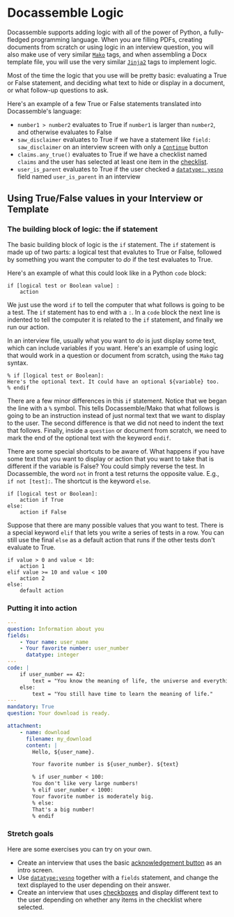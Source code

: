 # Docassemble Logic

Docassemble supports adding logic with all of the power of Python,
a fully-fledged programming language. When you are filling PDFs, creating documents
from scratch or using logic in an interview question, you will also make
use of very similar [`Mako`](https://docassemble.org/docs/markup.html#mako) tags, and when assembling a Docx template file,
you will use the very similar [`Jinja2`](https://docassemble.org/docs/documents.html#docx%20template%20file) tags to implement logic.

Most of the time the logic that you use will be pretty basic:
evaluating a True or False statement, and deciding what text to
hide or display in a document, or what follow-up questions to ask.

Here's an example of a few True or False statements translated into
Docassemble's language:
* `number1 > number2` evaluates to True if `number1` is larger than `number2`, and otherwise evaluates to False
* `saw_disclaimer` evaluates to True if we have a statement like `field: saw_disclaimer` on an interview
   screen with only a [`Continue`](https://docassemble.org/docs/questions.html#tocAnchor-1-5-3) button
* `claims.any_true()` evaluates to True if we have a checklist named `claims` and the user has selected at least one item in the [checklist](https://docassemble.org/docs/fields.html#fields%20checkboxes).
* `user_is_parent` evaluates to True if the user checked a [`datatype: yesno`](https://docassemble.org/docs/fields.html#fields%20yesno) field named `user_is_parent` in an interview

## Using True/False values in your Interview or Template

### The building block of logic: the if statement

The basic building block of logic is the `if` statement. The `if` statement is made up of
two parts: a logical test that evalutes to True or False, followed by something you
want the computer to _do_ if the test evaluates to True.

Here's an example of what this could look like in a Python `code` block:
```
if [logical test or Boolean value] :
    action
```
We just use the word `if` to tell the computer that what follows is going to be a test.
The `if` statement has to end with a `:`. In a `code` block the next line is indented to tell the computer
it is related to the `if` statement, and finally we run our action.

In an interview file, usually what you want to _do_ is just display some text, which can
include variables if you want. Here's an example of using logic that would work in a question
or document from scratch, using the `Mako` tag syntax.

```
% if [logical test or Boolean]:
Here's the optional text. It could have an optional ${variable} too.
% endif
```
There are a few minor differences in this `if` statement. Notice that we began the line with a `%` symbol.
This tells Docassemble/Mako that what follows is going to be an instruction instead of just normal text
that we want to display to the user. The second difference is that we did not need to indent the text that follows.
Finally, inside a `question` or document from scratch, we need to mark the end of the optional text with
the keyword `endif`.

There are some special shortcuts to be aware of. What happens if you have some text that you want to display
or action that you want to take that is different if the variable is False? You could simply reverse the test.
In Docassemble, the word `not` in front a test returns the opposite value. E.g., `if not [test]:`. The shortcut
is the keyword `else`.

```
if [logical test or Boolean]:
    action if True
else:
    action if False
```

Suppose that there are many possible values that you want to test. There is a special keyword `elif` that lets you
write a series of tests in a row. You can still use the final `else` as a default action that runs if the other
tests don't evaluate to True.

```
if value > 0 and value < 10:
    action 1
elif value >= 10 and value < 100
    action 2
else:
    default action
```

### Putting it into action


```yaml
---
question: Information about you
fields:
    - Your name: user_name
    - Your favorite number: user_number
      datatype: integer
---
code: |
    if user_number == 42:
        text = "You know the meaning of life, the universe and everything!"
    else:
        text = "You still have time to learn the meaning of life."
---
mandatory: True
question: Your download is ready.

attachment:
    - name: download
      filename: my_download
      content: |
        Hello, ${user_name}.

        Your favorite number is ${user_number}. ${text}

        % if user_number < 100:
        You don't like very large numbers!
        % elif user_number < 1000:
        Your favorite number is moderately big.
        % else:
        That's a big number!
        % endif
```

### Stretch goals

Here are some exercises you can try on your own.

* Create an interview that uses the basic [acknowledgement button](https://docassemble.org/docs/questions.html#tocAnchor-1-5-3) as an intro screen.
* Use [`datatype:yesno`](https://docassemble.org/docs/fields.html#fields%20yesno) together with a `fields` statement, and change the text displayed to the user depending on their answer.
* Create an interview that uses [checkboxes](https://docassemble.org/docs/fields.html#fields%20checkboxes) and display different text to the user
  depending on whether any items in the checklist where selected.